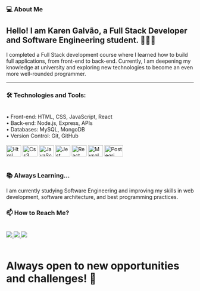 <h3>💻 About Me</h3>

<h2>Hello! I am Karen Galvão, a Full Stack Developer and Software Engineering student. 👩🏻‍💻</h2>

I completed a Full Stack development course where I learned how to build full applications, from front-end to back-end. Currently, I am deepening my knowledge at university and exploring new technologies to become an even more well-rounded programmer.
<hr>

<h3>🛠️ Technologies and Tools:</h3><br>
	•	Front-end: HTML, CSS, JavaScript, React<br>
	•	Back-end: Node.js, Express, APIs<br>
	•	Databases: MySQL, MongoDB<br>
	•	Version Control: Git, GitHub 
 <br> <br>

<div>
  <img align="center" alt="Html" height="30" width="40" src="https://cdn.jsdelivr.net/gh/devicons/devicon/icons/html5/html5-original.svg" />
  <img align="center" alt="Css3" height="30" width="40"  src="https://cdn.jsdelivr.net/gh/devicons/devicon/icons/css3/css3-original.svg" />
  <img align="center" alt="JavaScript" height="30" width="40"  src="https://cdn.jsdelivr.net/gh/devicons/devicon/icons/javascript/javascript-original.svg" />
  <img align="center" alt="Jest" height="30" width="40" src="https://hopetutors.com/wp-content/uploads/2017/03/nodejs-logo-1.png" />
  <img align="center" alt="React" height="30" width="40" src="https://encrypted-tbn0.gstatic.com/images?q=tbn:ANd9GcQjQFtEyXJg4vHdkl_XpdTlwMRzJOg_9g5uhQ&s" />
  <img align="center" alt="Mysql" height="30" width="40" src="https://d1.awsstatic.com/asset-repository/products/amazon-rds/1024px-MySQL.ff87215b43fd7292af172e2a5d9b844217262571.png" />
  <img align="center" alt="Postegri" height="30" width="50" src="https://miro.medium.com/v2/resize:fit:610/1*lZrXmWJRDLqIImJThs5Lrw.png" />
  </div>
  <br>

<h3> 📚 Always Learning…</h3>

I am currently studying Software Engineering and improving my skills in web development, software architecture, and best programming practices.

  
<h3>📫 How to Reach Me?</h3> <br>
  <a href="https://www.instagram.com/kareengalvao" alt="Instagram" target="_blank">
  <img src="https://img.shields.io/badge/-Instagram-DF0174?style=for-the-badge&labelColor=DF0174&logo=instagram&logoColor=white&link=https://www.instagram.com/kareengalvao">
</a>

 <a href="https://www.discord.com/kareengalvao" alt="Discord" target="_blank">
  <img src="https://img.shields.io/badge/-Discord-6959CD?style=for-the-badge&labelColor=6959CD&logo=Discord&logoColor=white&link=https://www.Discord.com/kareengalvao">
 </a>

 <a href="https://www.linkedin.com/in/kareengalvao" alt="Linkidin" target="_blank">
  <img src="https://img.shields.io/badge/-linkedin-1E90FF?style=for-the-badge&labelColor=1E90FF&logo=linkedin&logoColor=white&link=https://www.linkedin.com/in/kareengalvao">
 </a> <br><br>

 <h1>Always open to new opportunities and challenges! 🚀</h1>
